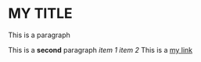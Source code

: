 # MY TITLE
This is a paragraph

This is a **second** paragraph
*item 1*
*item 2*
This is a [my link](http://google.com)

